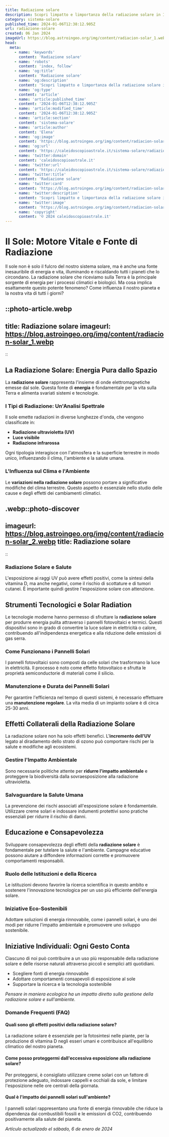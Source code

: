 ```yaml
---
title: Radiazione solare
description: Scopri limpatto e limportanza della radiazione solare in Italia. Informazioni essenziali per capire energia pulita e sostenibilità.
category: sistema-solare
published_time: 2024-01-06T12:38:12.905Z
url: radiazione-solare
created: 06 Jan 2024
imageUrl: https://blog.astroingeo.org/img/content/radiacion-solar_1.webp
head:
  meta:
    - name: 'keywords'
      content: 'Radiazione solare'
    - name: 'robots'
      content: 'index, follow'
    - name: 'og:title'
      content: 'Radiazione solare'
    - name: 'og:description'
      content: 'Scopri limpatto e limportanza della radiazione solare in Italia. Informazioni essenziali per capire energia pulita e sostenibilità.'
    - name: 'og:type'
      content: 'article'
    - name: 'article:published_time'
      content: '2024-01-06T12:38:12.905Z'
    - name: 'article:modified_time'
      content: '2024-01-06T12:38:12.905Z'
    - name: 'article:section'
      content: 'sistema-solare'
    - name: 'article:author'
      content: 'Elena'
    - name: 'og:image'
      content: 'https://blog.astroingeo.org/img/content/radiacion-solar_1.webp'
    - name: 'og:url'
      content: 'https://caleidoscopioastrale.it/sistema-solare/radiazione-solare'
    - name: 'twitter:domain'
      content: 'caleidoscopioastrale.it'
    - name: 'twitter:url'
      content: 'https://caleidoscopioastrale.it/sistema-solare/radiazione-solare'
    - name: 'twitter:title'
      content: 'Radiazione solare'
    - name: 'twitter:card'
      content: 'https://blog.astroingeo.org/img/content/radiacion-solar_1.webp'
    - name: 'twitter:description'
      content: 'Scopri limpatto e limportanza della radiazione solare in Italia. Informazioni essenziali per capire energia pulita e sostenibilità.'
    - name: 'twitter:image'
      content: 'https://blog.astroingeo.org/img/content/radiacion-solar_1.webp'
    - name: 'copyright'
      content: '© 2024 caleidoscopioastrale.it'
---
```

# Il Sole: Motore Vitale e Fonte di Radiazione

Il sole non è solo il fulcro del nostro sistema solare, ma è anche una fonte inesauribile di energia e vita, illuminando e riscaldando tutti i pianeti che lo circondano. La radiazione solare che riceviamo sulla Terra è la principale sorgente di energia per i processi climatici e biologici. Ma cosa implica esattamente questo potente fenomeno? Come influenza il nostro pianeta e la nostra vita di tutti i giorni? 

::photo-article.webp
---
title: Radiazione solare
imageurl: https://blog.astroingeo.org/img/content/radiacion-solar_1.webp
---
::

## La Radiazione Solare: Energia Pura dallo Spazio

La **radiazione solare** rappresenta l'insieme di onde elettromagnetiche emesse dal sole. Questa fonte di **energia** è fondamentale per la vita sulla Terra e alimenta svariati sistemi e tecnologie.

### I Tipi di Radiazione: Un'Analisi Spettrale

Il sole emette radiazioni in diverse lunghezze d'onda, che vengono classificate in:

- **Radiazione ultravioletta (UV)**
- **Luce visibile**
- **Radiazione infrarossa**

Ogni tipologia interagisce con l'atmosfera e la superficie terrestre in modo unico, influenzando il clima, l'ambiente e la salute umana.

### L'Influenza sul Clima e l'Ambiente

Le **variazioni nella radiazione solare** possono portare a significative modifiche del clima terrestre. Questo aspetto è essenziale nello studio delle cause e degli effetti dei cambiamenti climatici.

.webp::photo-discover
---
imageurl: https://blog.astroingeo.org/img/content/radiacion-solar_2.webp
title: Radiazione solare
---
::

### Radiazione Solare e Salute

L'esposizione ai raggi UV può avere effetti positivi, come la sintesi della vitamina D, ma anche negativi, come il rischio di scottature e di tumori cutanei. È importante quindi gestire l'esposizione solare con attenzione.

## Strumenti Tecnologici e Solar Radiation

Le tecnologie moderne hanno permesso di sfruttare la **radiazione solare** per produrre energia pulita attraverso i pannelli fotovoltaici e termici. Questi dispositivi sono in grado di convertire la luce solare in elettricità o calore, contribuendo all'indipendenza energetica e alla riduzione delle emissioni di gas serra.

### Come Funzionano i Pannelli Solari

I pannelli fotovoltaici sono composti da celle solari che trasformano la luce in elettricità. Il processo è noto come effetto fotovoltaico e sfrutta le proprietà semiconductorie di materiali come il silicio.

### Manutenzione e Durata dei Pannelli Solari

Per garantire l'efficienza nel tempo di questi sistemi, è necessario effettuare una **manutenzione regolare**. La vita media di un impianto solare è di circa 25-30 anni.

## Effetti Collaterali della Radiazione Solare

La radiazione solare non ha solo effetti benefici. L'**incremento dell'UV** legato al diradamento dello strato di ozono può comportare rischi per la salute e modifiche agli ecosistemi.

### Gestire l'Impatto Ambientale

Sono necessarie politiche attente per **ridurre l'impatto ambientale** e proteggere la biodiversità dalla sovraesposizione alla radiazione ultravioletta.

### Salvaguardare la Salute Umana

La prevenzione dei rischi associati all'esposizione solare è fondamentale. Utilizzare creme solari e indossare indumenti protettivi sono pratiche essenziali per ridurre il rischio di danni.

## Educazione e Consapevolezza

Sviluppare consapevolezza degli effetti della **radiazione solare** è fondamentale per tutelare la salute e l'ambiente. Campagne educative possono aiutare a diffondere informazioni corrette e promuovere comportamenti responsabili.

### Ruolo delle Istituzioni e della Ricerca

Le istituzioni devono favorire la ricerca scientifica in questo ambito e sostenere l'innovazione tecnologica per un uso più efficiente dell'energia solare.

### Iniziative Eco-Sostenibili

Adottare soluzioni di energia rinnovabile, come i pannelli solari, è uno dei modi per ridurre l'impatto ambientale e promuovere uno sviluppo sostenibile.

## Iniziative Individuali: Ogni Gesto Conta

Ciascuno di noi può contribuire a un uso più responsabile della radiazione solare e delle risorse naturali attraverso piccoli e semplici atti quotidiani.

- Scegliere fonti di energia rinnovabile
- Adottare comportamenti consapevoli di esposizione al sole
- Supportare la ricerca e la tecnologia sostenibile

*Pensare in maniera ecologica ha un impatto diretto sulla gestione della radiazione solare e sull'ambiente.*

### Domande Frequenti (FAQ)

#### Quali sono gli effetti positivi della radiazione solare?
La radiazione solare è essenziale per la fotosintesi nelle piante, per la produzione di vitamina D negli esseri umani e contribuisce all'equilibrio climatico del nostro pianeta.

#### Come posso proteggermi dall'eccessiva esposizione alla radiazione solare?
Per proteggersi, è consigliato utilizzare creme solari con un fattore di protezione adeguato, indossare cappelli e occhiali da sole, e limitare l'esposizione nelle ore centrali della giornata.

#### Qual è l'impatto dei pannelli solari sull'ambiente?
I pannelli solari rappresentano una fonte di energia rinnovabile che riduce la dipendenza dai combustibili fossili e le emissioni di CO2, contribuendo positivamente alla salute del pianeta.

_Artículo actualizado el sábado, 6 de enero de 2024_
